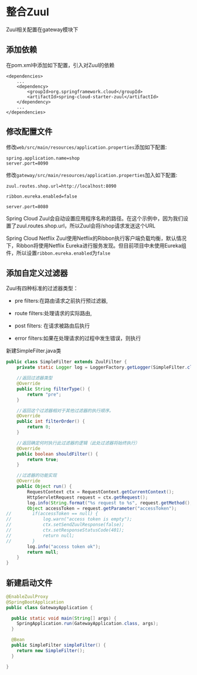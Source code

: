# 整合Zuul
Zuul相关配置在gateway模块下

## 添加依赖
在pom.xml中添加如下配置，引入对Zuul的依赖
```
<dependencies>
    ...
    <dependency>
        <groupId>org.springframework.cloud</groupId>
        <artifactId>spring-cloud-starter-zuul</artifactId>
    </dependency>
    ...
</dependencies>
```
## 修改配置文件

修改`web/src/main/resources/application.properties`添加如下配置:
```
spring.application.name=shop
server.port=8090
```
修改`gateway/src/main/resources/application.properties`加入如下配置:
```
zuul.routes.shop.url=http://localhost:8090

ribbon.eureka.enabled=false

server.port=8080
```
Spring Cloud Zuul会自动设置应用程序名称的路径。在这个示例中，因为我们设置了zuul.routes.shop.url，所以Zuul会将/shop请求发送这个URL

Spring Cloud Netflix Zuul使用Netflix的Ribbon执行客户端负载均衡，默认情况下，Ribbon将使用Netflix Eureka进行服务发现。但目前项目中未使用Eureka组件，所以设置`ribbon.eureka.enabled`为`false`

## 添加自定义过滤器

Zuul有四种标准的过滤器类型：

- pre filters:在路由请求之前执行预过滤器,

- route filters:处理请求的实际路由,

- post filters: 在请求被路由后执行

- error filters:如果在处理请求的过程中发生错误，则执行

新建SimpleFilter.java类

```java
public class SimpleFilter extends ZuulFilter {
    private static Logger log = LoggerFactory.getLogger(SimpleFilter.class);

    //返回过滤器类型
    @Override
    public String filterType() {
        return "pre";
    }

    //返回这个过滤器相对于其他过滤器的执行顺序。
    @Override
    public int filterOrder() {
        return 0;
    }

    //返回确定何时执行此过滤器的逻辑（此处过滤器将始终执行）
    @Override
    public boolean shouldFilter() {
        return true;
    }

    //过滤器的功能实现
    @Override
    public Object run() {
        RequestContext ctx = RequestContext.getCurrentContext();
        HttpServletRequest request = ctx.getRequest();
        log.info(String.format("%s request to %s", request.getMethod(), request.getRequestURL().toString()));
        Object accessToken = request.getParameter("accessToken");
//        if(accessToken == null) {
//            log.warn("access token is empty");
//            ctx.setSendZuulResponse(false);
//            ctx.setResponseStatusCode(401);
//            return null;
//        }
        log.info("access token ok");
        return null;
    }
}
```

## 新建启动文件

```java
@EnableZuulProxy
@SpringBootApplication
public class GatewayApplication {

  public static void main(String[] args) {
    SpringApplication.run(GatewayApplication.class, args);
  }

  @Bean
  public SimpleFilter simpleFilter() {
    return new SimpleFilter();
  }

}
```